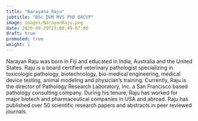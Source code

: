 ```yaml
---
title: "Narayana Raju"
jobtitle: "BSc DVM MVS PhD DACVP"
image: images/NarayanRaju.png
date: 2020-09-29T23:08:49-07:00
draft: true
promoted: true
weight: 1
---
```




Narayan Raju was born in Fiji and educated in India, Australia and the United States. Raju is a board certified veterinary pathologist specializing in toxicologic pathology, biotechnology, bio-medical engineering, medical device testing, animal modeling and physician’s training. Currently, Raju is the director of Pathology Research Laboratory, Inc. a San Francisco based pathology consulting company. During his tenure, Raju has worked for major biotech and pharmaceutical companies in USA and abroad. Raju has published over 50 scientific research papers and abstracts in peer reviewed journals.